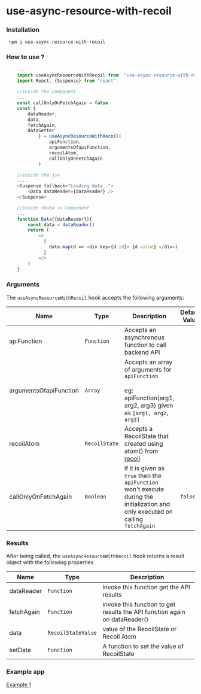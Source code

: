 # use-async-resource-with-recoil

### Installation

```
 npm i use-async-resource-with-recoil
```


### How to use ?

```javascript
	....
	import useAsyncResourceWithRecoil from  "use-async-resource-with-recoil";
	import React, {Suspense} from "react"
	
	//inside the component
	...
	const callOnlyOnFetchAgain = false 
	const {
		dataReader,
		data,
		fetchAgain,
		dataSetter
			} = useAsyncResourceWithRecoil(
				apiFunction,
				argumentsOfapiFunction,
				recoilAtom,
				callOnlyOnFetchAgain
			)

	//inside the jsx
	....
	<Suspense fallback="Loading data..">
		<Data dataReader={dataReader} />
	</Suspense>

	//inside <Data /> Component
	...
	function Data({dataReader}){
		const data = dataReader()
		return (
			<>
			  {
			    data.map(d => <div key={d.id}> {d.value} </div>)
			  }
			</>
		)
	}
```

### Arguments 
The `useAsyncResourceWithRecoil` hook accepts the following arguments:

| Name  | Type | Description  |  Default Value | Required|
|--|--|--|--|--|
| apiFunction | `Function` | Accepts an asynchronous function to call backend API |  | `Yes` |
| argumentsOfapiFunction | `Array` | Accepts an array of arguments for `apiFunction` <br> <br> eg: apiFunction(arg1, arg2, arg3) given as `[arg1, arg2, arg3]` |  | `Yes` |
| recoilAtom | `RecoilState` | Accepts a RecoilState that created using atom() from [recoil](https://recoiljs.org/) |  | `Yes` |
| callOnlyOnFetchAgain | `Boolean` | if it is given as `true` then the `apiFunction` won't execute during the initialization and only executed on calling `fetchAgain`   | `false`| `No` |


### Results
After being called, the `useAsyncResourceWithRecoil` hook returns a result object with the following properties.

| Name  | Type | Description  |  
|--|--|--|
| dataReader | `Function` | invoke this function get the API results 
| fetchAgain | `Function` | invoke this function to get results the API function again on dataReader()
| data | `RecoilStateValue` | value of the RecoilState or Recoil Atom
| setData | `Function` | A function to set the value of RecoilState  



### Example app

 [Example 1](https://stackblitz.com/edit/react-egkuwl?file=src/recoilAtoms.js/) 
